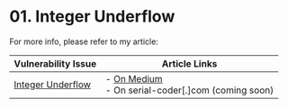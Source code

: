 # 01. Integer Underflow

For more info, please refer to my article:

| Vulnerability Issue | Article Links |
| --- | --- |
| [Integer Underflow]() | - [On Medium](https://medium.com/valixconsulting/solidity-smart-contract-security-by-example-01-integer-underflow-c1147c2e507b)<br />- On serial-coder[.]com (coming soon) |